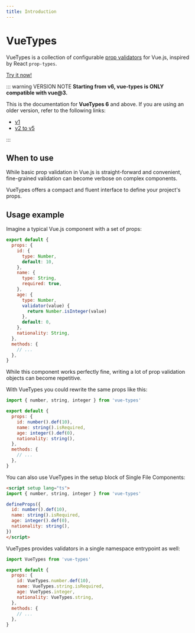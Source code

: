 ```yaml
---
title: Introduction
---
```


# VueTypes

VueTypes is a collection of configurable [prop validators](https://vuejs.org/guide/components/props.html#prop-validation) for Vue.js, inspired by React `prop-types`.

[Try it now!](https://stackblitz.com/edit/vitejs-vite-83cnar?file=src/App.vue)

::: warning VERSION NOTE
**Starting from v6, vue-types is ONLY compatible with vue@3.**

This is the documentation for **VueTypes 6** and above. If you are using an older version, refer to the following links:
* [v1](https://github.com/dwightjack/vue-types/blob/v1/README.md)
* [v2 to v5](https://vue-types-v5.codeful.dev)

:::

## When to use

While basic prop validation in Vue.js is straight-forward and convenient, fine-grained validation can become verbose on complex components.

VueTypes offers a compact and fluent interface to define your project's props.

## Usage example

Imagine a typical Vue.js component with a set of props:

```js
export default {
  props: {
    id: {
      type: Number,
      default: 10,
    },
    name: {
      type: String,
      required: true,
    },
    age: {
      type: Number,
      validator(value) {
        return Number.isInteger(value)
      },
      default: 0,
    },
    nationality: String,
  },
  methods: {
    // ...
  },
}
```

While this component works perfectly fine, writing a lot of prop validation objects can become repetitive.

With VueTypes you could rewrite the same props like this:

```js
import { number, string, integer } from 'vue-types'

export default {
  props: {
    id: number().def(10),
    name: string().isRequired,
    age: integer().def(0),
    nationality: string(),
  },
  methods: {
    // ...
  },
}
```
You can also use VueTypes in the setup block of Single File Components:

```html
<script setup lang="ts">
import { number, string, integer } from 'vue-types'

defineProps({
  id: number().def(10),
  name: string().isRequired,
  age: integer().def(0),
  nationality: string(),
})
</script>
```

VueTypes provides validators in a single namespace entrypoint as well:

```js
import VueTypes from 'vue-types'

export default {
  props: {
    id: VueTypes.number.def(10),
    name: VueTypes.string.isRequired,
    age: VueTypes.integer,
    nationality: VueTypes.string,
  },
  methods: {
    // ...
  },
}
```
